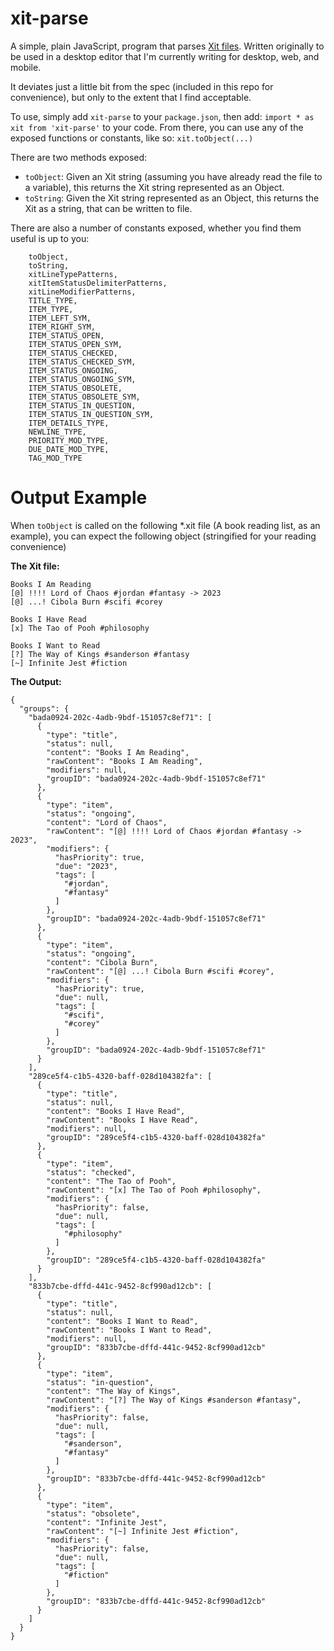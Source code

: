 # xit-parse
A simple, plain JavaScript, program that parses [Xit files](https://xit.jotaen.net/). Written originally to be used in a desktop editor that I'm currently writing for desktop, web, and mobile.

It deviates just a little bit from the spec (included in this repo for convenience), but only to the extent that I find acceptable.

To use, simply add `xit-parse` to your `package.json`, then add:
`import * as xit from 'xit-parse'` to your code. From there, you can use any of the exposed functions or constants, like so: `xit.toObject(...)`

There are two methods exposed:
* `toObject`: Given an Xit string (assuming you have already read the file to a variable), this returns the Xit string represented as an Object.
* `toString`: Given the Xit string represented as an Object, this returns the Xit as a string, that can be written to file. 
 
There are also a number of constants exposed, whether you find them useful is up to you:
```
    toObject,
    toString,
    xitLineTypePatterns,
    xitItemStatusDelimiterPatterns,
    xitLineModifierPatterns,
    TITLE_TYPE,
    ITEM_TYPE,
    ITEM_LEFT_SYM,
    ITEM_RIGHT_SYM,
    ITEM_STATUS_OPEN,
    ITEM_STATUS_OPEN_SYM,
    ITEM_STATUS_CHECKED,
    ITEM_STATUS_CHECKED_SYM,
    ITEM_STATUS_ONGOING,
    ITEM_STATUS_ONGOING_SYM,
    ITEM_STATUS_OBSOLETE,
    ITEM_STATUS_OBSOLETE_SYM,
    ITEM_STATUS_IN_QUESTION,
    ITEM_STATUS_IN_QUESTION_SYM,
    ITEM_DETAILS_TYPE,
    NEWLINE_TYPE,
    PRIORITY_MOD_TYPE,
    DUE_DATE_MOD_TYPE,
    TAG_MOD_TYPE
```
# Output Example

When `toObject` is called on the following *.xit file (A book reading list, as an example), you can expect the following object (stringified for your reading convenience)

**The Xit file:**

```
Books I Am Reading
[@] !!!! Lord of Chaos #jordan #fantasy -> 2023
[@] ...! Cibola Burn #scifi #corey

Books I Have Read
[x] The Tao of Pooh #philosophy

Books I Want to Read
[?] The Way of Kings #sanderson #fantasy
[~] Infinite Jest #fiction
```

**The Output:**

```
{
  "groups": {
    "bada0924-202c-4adb-9bdf-151057c8ef71": [
      {
        "type": "title",
        "status": null,
        "content": "Books I Am Reading",
        "rawContent": "Books I Am Reading",
        "modifiers": null,
        "groupID": "bada0924-202c-4adb-9bdf-151057c8ef71"
      },
      {
        "type": "item",
        "status": "ongoing",
        "content": "Lord of Chaos",
        "rawContent": "[@] !!!! Lord of Chaos #jordan #fantasy -> 2023",
        "modifiers": {
          "hasPriority": true,
          "due": "2023",
          "tags": [
            "#jordan",
            "#fantasy"
          ]
        },
        "groupID": "bada0924-202c-4adb-9bdf-151057c8ef71"
      },
      {
        "type": "item",
        "status": "ongoing",
        "content": "Cibola Burn",
        "rawContent": "[@] ...! Cibola Burn #scifi #corey",
        "modifiers": {
          "hasPriority": true,
          "due": null,
          "tags": [
            "#scifi",
            "#corey"
          ]
        },
        "groupID": "bada0924-202c-4adb-9bdf-151057c8ef71"
      }
    ],
    "289ce5f4-c1b5-4320-baff-028d104382fa": [
      {
        "type": "title",
        "status": null,
        "content": "Books I Have Read",
        "rawContent": "Books I Have Read",
        "modifiers": null,
        "groupID": "289ce5f4-c1b5-4320-baff-028d104382fa"
      },
      {
        "type": "item",
        "status": "checked",
        "content": "The Tao of Pooh",
        "rawContent": "[x] The Tao of Pooh #philosophy",
        "modifiers": {
          "hasPriority": false,
          "due": null,
          "tags": [
            "#philosophy"
          ]
        },
        "groupID": "289ce5f4-c1b5-4320-baff-028d104382fa"
      }
    ],
    "833b7cbe-dffd-441c-9452-8cf990ad12cb": [
      {
        "type": "title",
        "status": null,
        "content": "Books I Want to Read",
        "rawContent": "Books I Want to Read",
        "modifiers": null,
        "groupID": "833b7cbe-dffd-441c-9452-8cf990ad12cb"
      },
      {
        "type": "item",
        "status": "in-question",
        "content": "The Way of Kings",
        "rawContent": "[?] The Way of Kings #sanderson #fantasy",
        "modifiers": {
          "hasPriority": false,
          "due": null,
          "tags": [
            "#sanderson",
            "#fantasy"
          ]
        },
        "groupID": "833b7cbe-dffd-441c-9452-8cf990ad12cb"
      },
      {
        "type": "item",
        "status": "obsolete",
        "content": "Infinite Jest",
        "rawContent": "[~] Infinite Jest #fiction",
        "modifiers": {
          "hasPriority": false,
          "due": null,
          "tags": [
            "#fiction"
          ]
        },
        "groupID": "833b7cbe-dffd-441c-9452-8cf990ad12cb"
      }
    ]
  }
}
```